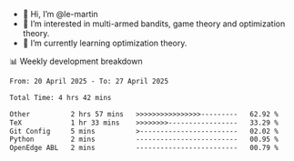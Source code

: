 - 👋 Hi, I’m @le-martin
- 👀 I’m interested in multi-armed bandits, game theory and optimization theory.
- 🌱 I’m currently learning optimization theory.
<!---- 💞️ I’m looking to collaborate on ...
- 📫 How to reach me ...-->

<!---
Tutorial for using WakaTime stats in GitHub profile: https://github.com/athul/waka-readme
-->

📊 Weekly development breakdown
<!--START_SECTION:waka-->

```txt
From: 20 April 2025 - To: 27 April 2025

Total Time: 4 hrs 42 mins

Other          2 hrs 57 mins   >>>>>>>>>>>>>>>>---------   62.92 %
TeX            1 hr 33 mins    >>>>>>>>-----------------   33.29 %
Git Config     5 mins          >------------------------   02.02 %
Python         2 mins          -------------------------   00.95 %
OpenEdge ABL   2 mins          -------------------------   00.79 %
```

<!--END_SECTION:waka-->

<!---
le-martin/le-martin is a ✨ special ✨ repository because its `README.md` (this file) appears on your GitHub profile.
You can click the Preview link to take a look at your changes.
--->
